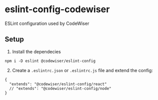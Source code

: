 # eslint-config-codewiser
ESLint configuration used by CodeWiser


## Setup

1. Install the dependecies

```
npm i -D eslint @codewiser/eslint-config
```
2. Create a `.eslintrc.json` or `.eslintrc.js`  file and extend the config:

```
{
  "extends": "@codewiser/eslint-config/react"
  // "extends": "@codewiser/eslint-config/node"
}
```
